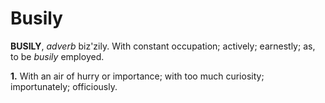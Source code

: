 # Busily

**BUSILY**, _adverb_ biz'zily. With constant occupation; actively; earnestly; as, to be _busily_ employed.

**1.** With an air of hurry or importance; with too much curiosity; importunately; officiously.